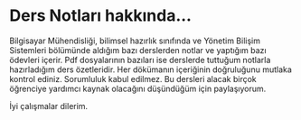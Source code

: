 # Ders Notları hakkında...

Bilgisayar Mühendisliği, bilimsel hazırlık sınıfında ve Yönetim Bilişim Sistemleri bölümünde aldığım bazı derslerden notlar ve yaptığım bazı ödevleri içerir. Pdf dosyalarının bazıları ise derslerde tuttuğum notlarla hazırladığım ders özetleridir. Her dökümanın içeriğinin doğruluğunu mutlaka kontrol ediniz. Sorumluluk kabul edilmez. Bu dersleri alacak birçok öğrenciye yardımcı kaynak olacağını düşündüğüm için paylaşıyorum. 

İyi çalışmalar dilerim.
